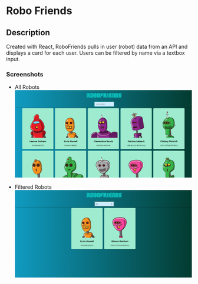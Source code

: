 # Robo Friends

## Description
Created with React, RoboFriends pulls in user (robot) data from an API and displays a card for each user. Users can be filtered by name via a textbox input.

### Screenshots
* All Robots
![All Robots](./public/images/unfiltered.png)

* Filtered Robots
![Filtered Robots](./public/images/filtered.png)